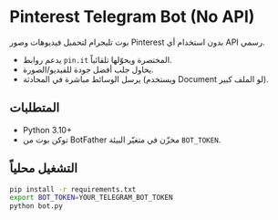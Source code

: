 # Pinterest Telegram Bot (No API)

بوت تليجرام لتحميل فيديوهات وصور Pinterest بدون استخدام أي API رسمي.
- يدعم روابط `pin.it` المختصرة ويحوّلها تلقائياً.
- يحاول جلب أفضل جودة للفيديو/الصورة.
- يرسل الوسائط مباشرة في المحادثة (ويستخدم Document لو الملف كبير).

## المتطلبات
- Python 3.10+
- توكن بوت من BotFather مخزّن في متغيّر البيئة `BOT_TOKEN`.

## التشغيل محلياً
```bash
pip install -r requirements.txt
export BOT_TOKEN=YOUR_TELEGRAM_BOT_TOKEN
python bot.py

